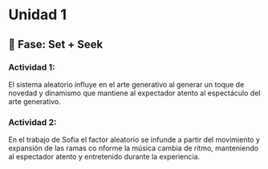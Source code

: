 # Unidad 1

## 🔎 Fase: Set + Seek

### Actividad 1:

El sistema aleatorio influye en el arte generativo al generar un toque de novedad y dinamismo que mantiene al expectador atento al espectáculo del arte generativo.

### Actividad 2:

En el trabajo de Sofia el factor aleatorio se infunde a partir del movimiento y expansión de las ramas co nforme la música cambia de ritmo, manteniendo al espectador atento y entretenido durante la experiencia.

